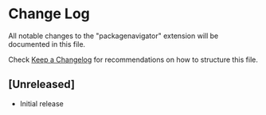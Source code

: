 # Change Log

All notable changes to the "packagenavigator" extension will be documented in this file.

Check [Keep a Changelog](http://keepachangelog.com/) for recommendations on how to structure this file.

## [Unreleased]

- Initial release